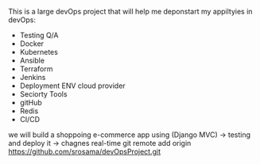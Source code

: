 This is a large devOps project that will help me deponstart my appiltyies in devOps:
* Testing Q/A
* Docker
* Kubernetes
* Ansible
* Terraform
* Jenkins
* Deployment ENV cloud provider
* Seciorty Tools
* gitHub 
* Redis 
* CI/CD 


we will build a shoppoing e-commerce app using (Django MVC) -> testing and deploy it -> chagnes real-time 
git remote add origin https://github.com/srosama/devOpsProject.git
